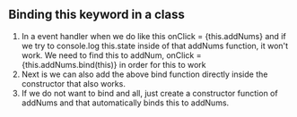 ## Binding this keyword in a class
1. In a event handler when we do like this onClick = {this.addNums} and if we try to console.log this.state inside of that addNums function, it won't work. We need to find this to addNum, onClick = {this.addNums.bind(this)} in order for this to work
2. Next is we can also add the above bind function directly inside the constructor that also works.
3. If we do not want to bind and all, just create a constructor function of addNums and that automatically binds this to addNums.